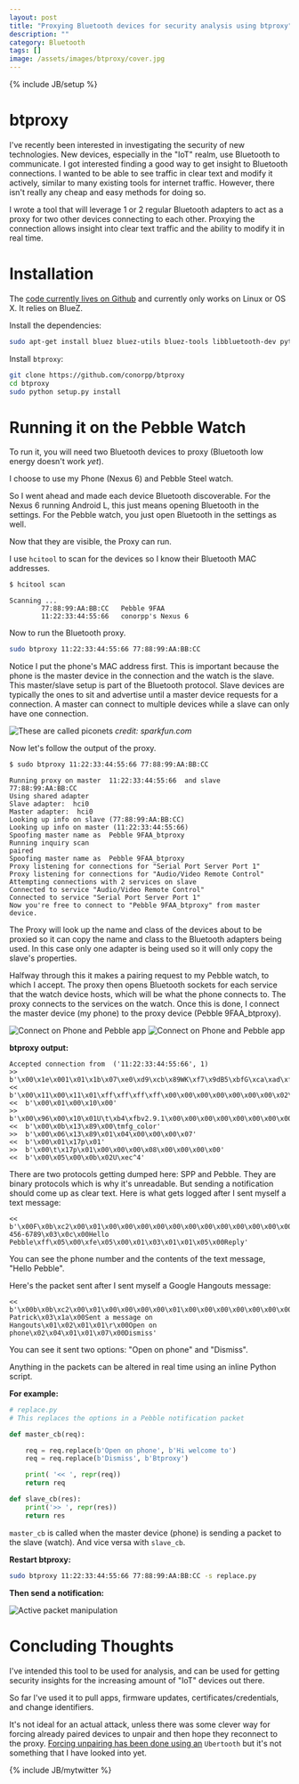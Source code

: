 ```yaml
---
layout: post
title: "Proxying Bluetooth devices for security analysis using btproxy"
description: ""
category: Bluetooth
tags: []
image: /assets/images/btproxy/cover.jpg
---
```

{% include JB/setup %}

# btproxy

I've recently been interested in investigating the security of new technologies.  New devices,
especially in the "IoT" realm, use Bluetooth to communicate.  I got interested finding a good
way to get insight to Bluetooth connections.  I wanted to be able to see traffic in clear text
and modify it actively, similar to many existing tools for internet traffic.  However, there
isn't really any cheap and easy methods for doing so.

I wrote a tool that will leverage 1 or 2 regular Bluetooth adapters to act as a proxy for two other
devices connecting to each other.  Proxying the connection allows insight into clear text
traffic and the ability to modify it in real time.

# Installation

The [code currently lives on Github](https://github.com/conorpp/btproxy) and currently only works on Linux or OS X.  It relies on BlueZ.

Install the dependencies:

```bash
sudo apt-get install bluez bluez-utils bluez-tools libbluetooth-dev python-dev
```

Install `btproxy`:

```bash
git clone https://github.com/conorpp/btproxy
cd btproxy
sudo python setup.py install
```

# Running it on the Pebble Watch

To run it, you will need two Bluetooth devices to proxy (Bluetooth low energy doesn't work *yet*). 

I choose to use my Phone (Nexus 6) and Pebble Steel watch.

So I went ahead and made each device Bluetooth discoverable.  For
the Nexus 6 running Android L, this just means opening Bluetooth
in the settings.  For the Pebble watch, you just open Bluetooth
in the settings as well.

Now that they are visible, the Proxy can run.

I use `hcitool` to scan for the devices so I know their Bluetooth MAC addresses.

```bash
$ hcitool scan
```
```text
Scanning ...
        77:88:99:AA:BB:CC   Pebble 9FAA
        11:22:33:44:55:66   conorpp's Nexus 6
```

Now to run the Bluetooth proxy.

```bash
sudo btproxy 11:22:33:44:55:66 77:88:99:AA:BB:CC
```

Notice I put the phone's MAC address first.  This is important because the
phone is the master device in the connection and the watch is the slave.
This master/slave setup is part of the Bluetooth protocol.  Slave devices
are typically the ones to sit and advertise until a master device requests
for a connection.  A master can connect to multiple devices while a slave
can only have one connection.

![](/assets/images/btproxy/master_slave.png "These are called piconets")
*credit: sparkfun.com*

Now let's follow the output of the proxy.

```bash
$ sudo btproxy 11:22:33:44:55:66 77:88:99:AA:BB:CC
```
```
Running proxy on master  11:22:33:44:55:66  and slave  77:88:99:AA:BB:CC
Using shared adapter
Slave adapter:  hci0
Master adapter:  hci0
Looking up info on slave (77:88:99:AA:BB:CC)
Looking up info on master (11:22:33:44:55:66)
Spoofing master name as  Pebble 9FAA_btproxy
Running inquiry scan
paired
Spoofing master name as  Pebble 9FAA_btproxy
Proxy listening for connections for "Serial Port Server Port 1"
Proxy listening for connections for "Audio/Video Remote Control"
Attempting connections with 2 services on slave
Connected to service "Audio/Video Remote Control"
Connected to service "Serial Port Server Port 1"
Now you're free to connect to "Pebble 9FAA_btproxy" from master device.
```

The Proxy will look up the name and class of the devices about to be proxied
so it can copy the name and class to the Bluetooth adapters being used.  In this
case only one adapter is being used so it will only copy the slave's properties.

Halfway through this it makes a pairing request to my Pebble watch, to which I accept.
The proxy then opens Bluetooth sockets for each service that the watch device hosts, which will be
what the phone connects to.  The proxy connects to the services on the watch.  Once this is done,
I connect the master device (my phone) to the proxy device (Pebble 9FAA_btproxy).

![Connect on Phone and Pebble app](/assets/images/btproxy/nexus.png)
![Connect on Phone and Pebble app](/assets/images/btproxy/pebble_connect.jpg)

**btproxy output:**

```
Accepted connection from  ('11:22:33:44:55:66', 1)
>>  b'\x00\x1e\x001\x01\x1b\x07\xe0\xd9\xcb\x89WK\xf7\x9dB5\xbfG\xca\xad\xfe\x01\x01\x00\x00\x00\x02\x04\x00\x01\x00\x00\x00\x00\x01\x00\x11\x00'
<<  b'\x00\x11\x00\x11\x01\xff\xff\xff\xff\x00\x00\x00\x00\x00\x00\x00\x02\x02\x02\x04\x00'
<<  b'\x00\x01\x00\x10\x00'
>>  b'\x00\x96\x00\x10\x01U\t\xb4\xfbv2.9.1\x00\x00\x00\x00\x00\x00\x00\x00\x00\x00\x00\x00\x00\x00\x00\x00\x00\x00\x00\x00\x00\x00\x00\x00\x00\x0054664bd\x00\x00\x06\x01R"T_v1.5.5\x00\x00\x00\x00\x00\x00\x00\x00\x00\x00\x00\x00\x00\x00\x00\x00\x00\x00\x00\x00\x00\x00\x00\x00\x00\x001c16275\x00\x01\x06\x01R\xe2\xf82102V1\x00\x00\x00\x00Q206134E01L3\xaa\x9f\xa6\xe9\x17\x00&e\x8a\x03U\t\xb4\xfben_US\x00\x00\x01XXXXXXX\x00'
<<  b'\x00\x0b\x13\x89\x00\tmfg_color'
>>  b'\x00\x06\x13\x89\x01\x04\x00\x00\x00\x07'
<<  b'\x00\x01\x17p\x01'
>>  b'\x00\t\x17p\x01\x00\x00\x00\x08\x00\x00\x00\x00'
<<  b'\x00\x05\x00\x0b\x02U\xec^4'
```

There are two protocols getting dumped here: SPP and Pebble.  They are binary protocols which is why it's unreadable.
But sending a notification should come up as clear text.  Here is what gets logged after I sent myself a text message:

```
<<  b'\x00F\x0b\xc2\x00\x01\x00\x00\x00\x00\x00\x00\x00\x00\x00\x00\x00\x00K_\xecU\x01\x02\x03\x01\x0e\x00(123) 456-6789\x03\x0c\x00Hello Pebble\xff\x05\x00\xfe\x05\x00\x01\x03\x01\x01\x05\x00Reply'
```

You can see the phone number and the contents of the text message, "Hello Pebble".

Here's the packet sent after I sent myself a Google Hangouts message:

```
<<  b'\x00b\x0b\xc2\x00\x01\x00\x00\x00\x00\x01\x00\x00\x00\x00\x00\x00\x00\xf2_\xecU\x01\x02\x02\x01\r\x00Conor Patrick\x03\x1a\x00Sent a message on Hangouts\x01\x02\x01\x01\r\x00Open on phone\x02\x04\x01\x01\x07\x00Dismiss'
```

You can see it sent two options: "Open on phone" and "Dismiss".

Anything in the packets can be altered in real time using an inline Python script.  

**For example:**

```python
# replace.py
# This replaces the options in a Pebble notification packet

def master_cb(req):

    req = req.replace(b'Open on phone', b'Hi welcome to')
    req = req.replace(b'Dismiss', b'Btproxy')

    print( '<< ', repr(req))
    return req

def slave_cb(res):
    print('>> ', repr(res))
    return res
```

`master_cb` is called when the master device (phone) is sending a packet to the slave (watch).  And vice versa with `slave_cb`.

**Restart btproxy:**

```bash
sudo btproxy 11:22:33:44:55:66 77:88:99:AA:BB:CC -s replace.py
```

**Then send a notification:**

![Active packet manipulation](/assets/images/btproxy/pebble.jpg "Active packet manipulation")


# Concluding Thoughts

I've intended this tool to be used for analysis, and can be used for getting security insights for the increasing amount of 
"IoT" devices out there.  

So far I've used it to pull apps, firmware updates, certificates/credentials, and change identifiers.

It's not ideal for an actual attack, unless there was some clever way for forcing already paired devices to unpair and then
hope they reconnect to the proxy.  [Forcing unpairing has been done using an](https://blog.lacklustre.net/posts/Blackbox_Reversing_an_Electric_Skateboard_Wireless_Protocol/) `Ubertooth` but it's not something that I have 
looked into yet.










{% include JB/mytwitter %}
